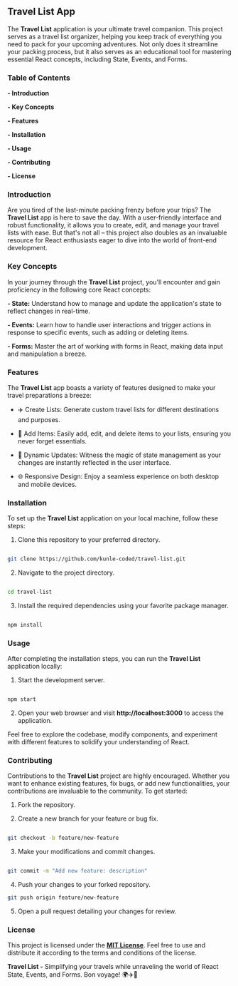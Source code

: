 ## Travel List App

The **Travel List** application is your ultimate travel companion. This project serves as a travel list organizer, helping you keep track of everything you need to pack for your upcoming adventures. Not only does it streamline your packing process, but it also serves as an educational tool for mastering essential React concepts, including State, Events, and Forms.

### Table of Contents

**- Introduction**

**- Key Concepts**

**- Features**

**- Installation**

**- Usage**

**- Contributing**

**- License**

### Introduction

Are you tired of the last-minute packing frenzy before your trips? The **Travel List** app is here to save the day. With a user-friendly interface and robust functionality, it allows you to create, edit, and manage your travel lists with ease. But that's not all – this project also doubles as an invaluable resource for React enthusiasts eager to dive into the world of front-end development.

### Key Concepts

In your journey through the **Travel List** project, you'll encounter and gain proficiency in the following core React concepts:

**- State:** Understand how to manage and update the application's state to reflect changes in real-time.

**- Events:** Learn how to handle user interactions and trigger actions in response to specific events, such as adding or deleting items.

**- Forms:** Master the art of working with forms in React, making data input and manipulation a breeze.

### Features

The **Travel List** app boasts a variety of features designed to make your travel preparations a breeze:

- ✈️ Create Lists: Generate custom travel lists for different destinations and purposes.

- 📝 Add Items: Easily add, edit, and delete items to your lists, ensuring you never forget essentials.

- 🔄 Dynamic Updates: Witness the magic of state management as your changes are instantly reflected in the user interface.

- 🌐 Responsive Design: Enjoy a seamless experience on both desktop and mobile devices.

### Installation

To set up the **Travel List** application on your local machine, follow these steps:

1. Clone this repository to your preferred directory.

```bash

git clone https://github.com/kunle-coded/travel-list.git

```

2. Navigate to the project directory.

```bash

cd travel-list

```

3. Install the required dependencies using your favorite package manager.

```bash

npm install

```

### Usage

After completing the installation steps, you can run the **Travel List** application locally:

1. Start the development server.

```bash

npm start

```

2. Open your web browser and visit **http://localhost:3000** to access the application.

Feel free to explore the codebase, modify components, and experiment with different features to solidify your understanding of React.

### Contributing

Contributions to the **Travel List** project are highly encouraged. Whether you want to enhance existing features, fix bugs, or add new functionalities, your contributions are invaluable to the community. To get started:

1. Fork the repository.

2. Create a new branch for your feature or bug fix.

```bash

git checkout -b feature/new-feature

```

3. Make your modifications and commit changes.

```bash

git commit -m "Add new feature: description"

```

4. Push your changes to your forked repository.

```bash
git push origin feature/new-feature

```

5. Open a pull request detailing your changes for review.

### License

This project is licensed under the **[MIT License](https://github.com/kunle-coded/travel-list/blob/main/LICENSE)**. Feel free to use and distribute it according to the terms and conditions of the license.

**Travel List -** Simplifying your travels while unraveling the world of React State, Events, and Forms. Bon voyage! 🌍✈️🧳
